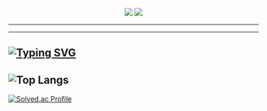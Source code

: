 <p align="center">
  <a href="https://www.instagram.com/eunchong1761/" style="color: inherit;text-decoration: none;">
    <img src="https://img.shields.io/badge/Instagram-E4405F?style=for-the-badge&logo=Instagram&logoColor=white"/>
  </a>
  <a href="https://velog.io/@zkors/posts/" style="color: inherit;text-decoration: none;">
    <img src="https://img.shields.io/badge/velog-20C997?style=for-the-badge&logo=velog&logoColor=white"/>
  </a>
  <hr>
  </p>

---
[![Typing SVG](https://readme-typing-svg.demolab.com/?lines=constantly+growing+student)](https://git.io/typing-svg)
---

  <p align="center">

  ![Top Langs](https://github-readme-stats.vercel.app/api/top-langs/?username=Kr-verified&layout=compact&hide=jupyter%20notebook,html,css&langs_count=20)
  ---
  </p>

    
  [![Solved.ac Profile](http://mazassumnida.wtf/api/generate_badge?boj=zkors)](https://solved.ac/zkors)
<br>
